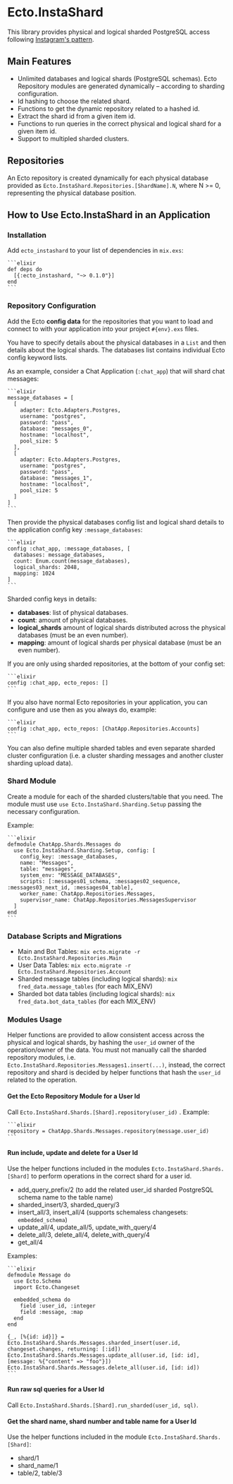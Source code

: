 # Ecto.InstaShard

This library provides physical and logical sharded PostgreSQL access following [Instagram's pattern](http://instagram-engineering.tumblr.com/post/10853187575/sharding-ids-at-instagram).

## Main Features
- Unlimited databases and logical shards (PostgreSQL schemas). Ecto Repository modules are generated dynamically – according to sharding configuration.
- Id hashing to choose the related shard.
- Functions to get the dynamic repository related to a hashed id.
- Extract the shard id from a given item id.
- Functions to run queries in the correct physical and logical shard for a given item id.
- Support to multipled sharded clusters.

## Repositories
An Ecto repository is created dynamically for each physical database provided as `Ecto.InstaShard.Repositories.[ShardName].N`, where N >= 0, representing the physical database position.

## How to Use Ecto.InstaShard in an Application

### Installation
Add `ecto_instashard` to your list of dependencies in `mix.exs`:

    ```elixir
    def deps do
      [{:ecto_instashard, "~> 0.1.0"}]
    end
    ```

### Repository Configuration
Add the Ecto **config data** for the repositories that you want to load and connect to with your application into your project `#{env}.exs` files.

You have to specify details about the physical databases in a `List` and then details about the logical shards. The databases list contains individual Ecto config keyword lists.

As an example, consider a Chat Application (`:chat_app`) that will shard chat messages:

    ```elixir
    message_databases = [
      [
        adapter: Ecto.Adapters.Postgres,
        username: "postgres",
        password: "pass",
        database: "messages_0",
        hostname: "localhost",
        pool_size: 5
      ],
      [
        adapter: Ecto.Adapters.Postgres,
        username: "postgres",
        password: "pass",
        database: "messages_1",
        hostname: "localhost",
        pool_size: 5
      ]
    ]
    ```

Then provide the physical databases config list and logical shard details to the application config key `:message_databases`:

    ```elixir
    config :chat_app, :message_databases, [
      databases: message_databases,
      count: Enum.count(message_databases),
      logical_shards: 2048,
      mapping: 1024
    ]
    ```

Sharded config keys in details:

- **databases**: list of physical databases.
- **count**: amount of physical databases.
- **logical_shards** amount of logical shards distributed across the physical databases (must be an even number).
- **mapping**: amount of logical shards per physical database (must be an even number).

If you are only using sharded repositories, at the bottom of your config set:

    ```elixir
    config :chat_app, ecto_repos: []
    ```

If you also have normal Ecto repositories in your application, you can configure and use then as you always do, example:

    ```elixir
    config :chat_app, ecto_repos: [ChatApp.Repositories.Accounts]
    ```

You can also define multiple sharded tables and even separate sharded cluster configuration (i.e. a cluster sharding messages and another cluster sharding upload data).

### Shard Module

Create a module for each of the sharded clusters/table that you need. The module must use `use Ecto.InstaShard.Sharding.Setup` passing the necessary configuration.

Example:

    ```elixir
    defmodule ChatApp.Shards.Messages do
      use Ecto.InstaShard.Sharding.Setup, config: [
        config_key: :message_databases,
        name: "Messages",
        table: "messages",
        system_env: "MESSAGE_DATABASES",
        scripts: [:messages01_schema, :messages02_sequence, :messages03_next_id, :messages04_table],
        worker_name: ChatApp.Repositories.Messages,
        supervisor_name: ChatApp.Repositories.MessagesSupervisor
      ]
    end
    ```

### Database Scripts and Migrations

- Main and Bot Tables: `mix ecto.migrate -r Ecto.InstaShard.Repositories.Main`
- User Data Tables: `mix ecto.migrate -r Ecto.InstaShard.Repositories.Account`
- Sharded message tables (including logical shards): `mix fred_data.message_tables` (for each MIX_ENV)
- Sharded bot data tables (including logical shards): `mix fred_data.bot_data_tables` (for each MIX_ENV)

### Modules Usage
Helper functions are provided to allow consistent access across the physical and logical shards, by hashing the `user_id` owner of the operation/owner of the data. You must not manually call the sharded repository modules, i.e. `Ecto.InstaShard.Repositories.Messages1.insert(...)`, instead, the correct repository and shard is decided by helper functions that hash the `user_id` related to the operation.

#### Get the Ecto Repository Module for a User Id
Call `Ecto.InstaShard.Shards.[Shard].repository(user_id)` . Example:

    ```elixir
    repository = ChatApp.Shards.Messages.repository(message.user_id)
    ```

#### Run include, update and delete for a User Id
Use the helper functions included in the modules `Ecto.InstaShard.Shards.[Shard]` to perform operations in the correct shard for a user id.

- add_query_prefix/2 (to add the related user_id sharded PostgreSQL schema name to the table name)
- sharded_insert/3, sharded_query/3
- insert_all/3, insert_all/4 (supports schemaless changesets: `embedded_schema`)
- update_all/4, update_all/5, update_with_query/4
- delete_all/3, delete_all/4, delete_with_query/4
- get_all/4

Examples:

    ```elixir
    defmodule Message do
      use Ecto.Schema
      import Ecto.Changeset

      embedded_schema do
        field :user_id, :integer
        field :message, :map
      end
    end

    {_, [%{id: id}]} = Ecto.InstaShard.Shards.Messages.sharded_insert(user.id, changeset.changes, returning: [:id])
    Ecto.InstaShard.Shards.Messages.update_all(user.id, [id: id], [message: %{"content" => "foo"}])
    Ecto.InstaShard.Shards.Messages.delete_all(user.id, [id: id])
    ```

#### Run raw sql queries for a User Id
Call `Ecto.InstaShard.Shards.[Shard].run_sharded(user_id, sql)`.

#### Get the shard name, shard number and table name for a User Id
Use the helper functions included in the module `Ecto.InstaShard.Shards.[Shard]`:

- shard/1
- shard_name/1
- table/2, table/3
